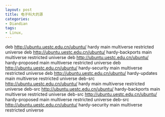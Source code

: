 ```yaml
---
layout: post
title: 电子科大的源
categories:
- Diandian
tags:
- Linux, 
---
```

deb http://ubuntu.uestc.edu.cn/ubuntu/ hardy main multiverse restricted universe deb http://ubuntu.uestc.edu.cn/ubuntu/ hardy-backports main multiverse restricted universe deb http://ubuntu.uestc.edu.cn/ubuntu/ hardy-proposed main multiverse restricted universe deb http://ubuntu.uestc.edu.cn/ubuntu/ hardy-security main multiverse restricted universe deb http://ubuntu.uestc.edu.cn/ubuntu/ hardy-updates main multiverse restricted universe deb-src http://ubuntu.uestc.edu.cn/ubuntu/ hardy main multiverse restricted universe deb-src http://ubuntu.uestc.edu.cn/ubuntu/ hardy-backports main multiverse restricted universe deb-src http://ubuntu.uestc.edu.cn/ubuntu/ hardy-proposed main multiverse restricted universe deb-src http://ubuntu.uestc.edu.cn/ubuntu/ hardy-security main multiverse restricted universe
